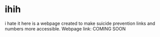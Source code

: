 # ihih
i hate it here is a webpage created to make suicide prevention links and numbers more accessible.
Webpage link: COMING SOON
